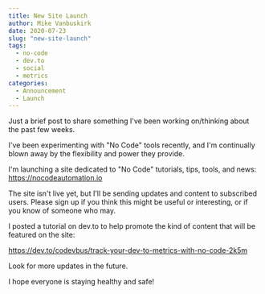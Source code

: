 ```yaml
---
title: New Site Launch
author: Mike Vanbuskirk
date: 2020-07-23
slug: "new-site-launch"
tags: 
  - no-code
  - dev.to
  - social
  - metrics
categories: 
  - Announcement
  - Launch
---
```


Just a brief post to share something I've been working on/thinking about the past few weeks.

I've been experimenting with "No Code" tools recently, and I'm continually blown away by the flexibility and power they provide.

I'm launching a site dedicated to "No Code" tutorials, tips, tools, and news: <https://nocodeautomation.io>

The site isn't live yet, but I'll be sending updates and content to subscribed users. Please sign up if you think this might be useful or interesting, or if you know of someone who may.

I posted a tutorial on dev.to to help promote the kind of content that will be featured on the site:

<https://dev.to/codevbus/track-your-dev-to-metrics-with-no-code-2k5m>

Look for more updates in the future.

I hope everyone is staying healthy and safe!
